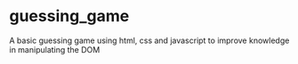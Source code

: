 # guessing_game
 A basic guessing game using html, css and javascript to improve knowledge in manipulating the DOM
